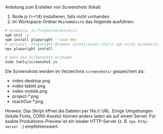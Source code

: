 Anleitung zum Erstellen von Screenshots (lokal)

1) Node.js (>=14) installieren, falls nicht vorhanden.
2) Im Workspace-Ordner `MeineWebsite` das folgende ausführen:

```bash
# einmalig: in Projektverzeichnis
npm init -y
npm install playwright --save-dev
# optional: Playwright-Browser installieren (falls npm nicht automatisch die Browser lädt)
npx playwright install

# dann die Screenshots erzeugen
node tools/screenshot.js
```

Die Screenshots werden im Verzeichnis `screenshots/` gespeichert als:
- index-desktop.png
- index-tablet.png
- index-mobile.png
- project-*.png
- reachOut-*.png

Hinweis: Das Skript öffnet die Dateien per file:// URL. Einige Umgebungen (lokale Fonts, CORS-Assets) können anders laden als auf einem Server. Für exakte Produktions-Preview ist ein lokaler HTTP-Server (z. B. `npx http-server .`) empfehlenswert.